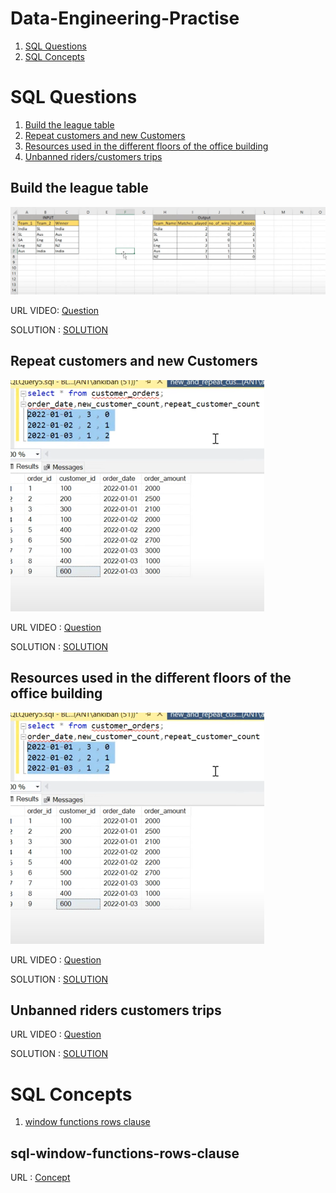# Data-Engineering-Practise

1. [SQL Questions](#SQL-Questions)
2. [SQL Concepts](#SQL-Concepts)

# SQL Questions
1. [Build the league table](#Build-the-league-table)
2. [Repeat customers and new Customers](#Repeat-customers-and-new-Customers)
3. [Resources used in the different floors of the office building](#Resources-used-in-the-different-floors-of-the-office-building)
4. [Unbanned riders/customers trips](#Unbanned-riders-customers-trips)

## Build the league table
![img.png](images/icc_world_cup.png)

URL VIDEO:  [Question](https://www.youtube.com/watch?v=qyAgWL066Vo&list=PLBTZqjSKn0IeKBQDjLmzisazhqQy4iGkb)

SOLUTION : [SOLUTION](Questions/icc_world_cup.sql)

## Repeat customers and new Customers
![img.png](images/img.png)

URL VIDEO :  [Question](https://www.youtube.com/watch?v=MpAMjtvarrc&list=PLBTZqjSKn0IeKBQDjLmzisazhqQy4iGkb&index=2)

SOLUTION : [SOLUTION](Questions/new_repeat_customers.sql)

## Resources used in the different floors of the office building
![img.png](images/img.png)

URL VIDEO :  [Question](https://www.youtube.com/watch?v=P6kNMyqKD0A&list=PLBTZqjSKn0IeKBQDjLmzisazhqQy4iGkb&index=3)

SOLUTION : [SOLUTION](Questions/resources_used.sql)

## Unbanned riders customers trips
URL VIDEO :  [Question](https://www.youtube.com/watch?v=EjzhMv0E_FE&list=PLBTZqjSKn0IeKBQDjLmzisazhqQy4iGkb&index=7)

SOLUTION : [SOLUTION](Questions/trips.sql)


# SQL Concepts 
1. [window functions rows clause](#sql-window-functions-rows-clause)


## sql-window-functions-rows-clause
URL : [Concept](https://learnsql.com/blog/sql-window-functions-rows-clause/)
